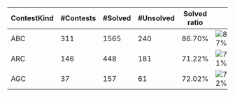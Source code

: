 | ContestKind | #Contests | #Solved | #Unsolved | Solved ratio | |
| - | - | - | - | - | - |
| ABC | 311 | 1565 | 240 | 86.70% | ![87%](https://progress-bar.dev/87?title=Solved) |
| ARC | 146 | 448 | 181 | 71.22% | ![71%](https://progress-bar.dev/71?title=Solved) |
| AGC | 37 | 157 | 61 | 72.02% | ![72%](https://progress-bar.dev/72?title=Solved) |
